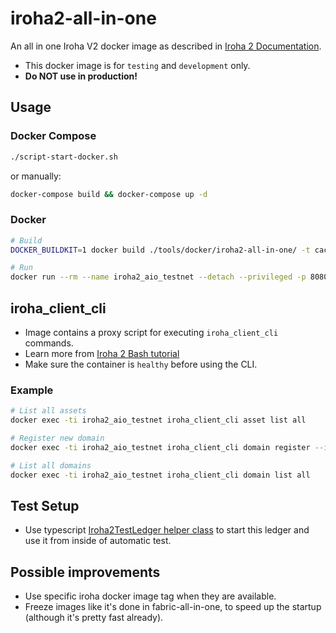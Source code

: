 # iroha2-all-in-one

An all in one Iroha V2 docker image as described in [Iroha 2 Documentation](https://hyperledger.github.io/iroha-2-docs/guide/build-and-install.html).
- This docker image is for `testing` and `development` only.
- **Do NOT use in production!**

## Usage

### Docker Compose
``` bash
./script-start-docker.sh
```

or manually:

``` bash
docker-compose build && docker-compose up -d
```

### Docker
``` bash
# Build
DOCKER_BUILDKIT=1 docker build ./tools/docker/iroha2-all-in-one/ -t cactus_iroha2_all_in_one

# Run
docker run --rm --name iroha2_aio_testnet --detach --privileged -p 8080:8080 -p 8180:8180 cactus_iroha2_all_in_one
```

## iroha_client_cli
- Image contains a proxy script for executing `iroha_client_cli` commands.
- Learn more from [Iroha 2 Bash tutorial](https://hyperledger.github.io/iroha-2-docs/guide/bash.html)
- Make sure the container is `healthy` before using the CLI.

### Example

``` bash
# List all assets
docker exec -ti iroha2_aio_testnet iroha_client_cli asset list all

# Register new domain
docker exec -ti iroha2_aio_testnet iroha_client_cli domain register --id="looking_glass"

# List all domains
docker exec -ti iroha2_aio_testnet iroha_client_cli domain list all
```

## Test Setup
- Use typescript [Iroha2TestLedger helper class](../../../packages/cactus-test-tooling/src/main/typescript/iroha/iroha2-test-ledger.ts) to start this ledger and use it from inside of automatic test.

## Possible improvements
- Use specific iroha docker image tag when they are available.
- Freeze images like it's done in fabric-all-in-one, to speed up the startup (although it's pretty fast already).
